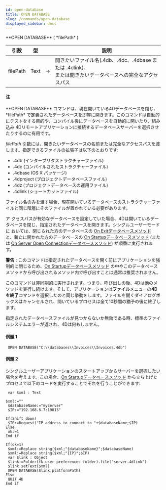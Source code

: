 ```yaml
---
id: open-database
title: OPEN DATABASE
slug: /commands/open-database
displayed_sidebar: docs
---
```


<!--REF #_command_.OPEN DATABASE.Syntax-->**OPEN DATABASE** ( *filePath* )<!-- END REF-->
<!--REF #_command_.OPEN DATABASE.Params-->
| 引数 | 型 |  | 説明 |
| --- | --- | --- | --- |
| filePath | Text | &rarr; | 開きたいファイル名(.4db、.4dc、.4dbase または .4dlink)、<br/>または開きたいデータベースへの完全なアクセスパス |

<!-- END REF-->

#### 注 

<!--REF #_command_.OPEN DATABASE.Summary-->**OPEN DATABASE** コマンドは、現在開いている4Dデータベースを閉じ、*filePath* で定義されたデータベースを即座に開きます。<!-- END REF-->このコマンドは自動的にテストをする目的や、コンパイル後にデータベースを自動的に開いたり、組み込み 4Dリモートアプリケーションに接続するデータベースサーバーを選択させたりするのに有用です。

*filePath* 引数には、開きたいデータベースの名前または完全なアクセスパスを渡します。指定できるファイルの拡張子は以下のとおりです:

* .4db (インタープリタストラクチャーファイル)
* .4dc (コンパイルされたストラクチャーファイル)
* .4dbase (OS X パッケージ)
* .4dproject (プロジェクトデータベースファイル)
* .4dz (プロジェクトデータベースの運用ファイル)
* .4dlink (ショートカットファイル)

ファイル名のみを渡す場合、現在開いているデータベースのストラクチャーファイルと同じ階層にそのファイルが置かれている必要があります。

ア クセスパスが有効なデータベースを設定していた場合、4Dは開いているデータベースを閉じ、指定されたデータベースを開きます。シングルユーザーモードに おいては、閉じられた方のデータベースの [On Exitデータベースメソッド](on-exit-database-method.md) と、新たに開かれた方のデータベースの [On Startupデータベースメソッド](on-startup-database-method.md) (または [On Server Open Connectionデータベースメソッド](on-server-open-connection-database-method.md)) が順番に実行されます。

**警告** **:** このコマンドは指定されたデータベースを開く前にアプリケーションを強制的に閉じるため、[On Startupデータベースメソッド](on-startup-database-method.md) の中やこのデータベースメソッドから呼び出されるメソッド内で呼び出すことは通常は推奨されません。

このコマンドは非同期的に実行されます。つまり、呼び出しの後、4Dは他のメソッドを実行し続けます。そして、アプリケーションは**ファイル**メニューの**4Dを終了**コマンドを選択したのと同じ挙動をします。ファイルを開くダイアログボックスはキャンセルされ、開いているプロセスは全て10秒間の猶予の後に終了します。

指定されたデータベースファイルが見つからないか無効である時、標準のファイルシステムエラーが返され、4Dは何もしません。

#### 例題 1 

```4d
 OPEN DATABASE("C:\\databases\\Invoices\\Invoices.4db")
```

#### 例題 2 

シングルユーザーアプリケーションのスタートアップからサーバーを選択したい場合を考えます。この場合、[On Startupデータベースメソッド](on-startup-database-method.md) から立ち上げたプロセスで以下のコードを実行することでそれを行うことができます:

```4d
 var $xml : Text

$xml:=""
 $databaseName:="myServer"
 $IP:="192.168.6.7:19813"

If(Shift down)
 $IP:=Request("IP address to connect to "+$databaseName;$IP)
Else
 ok:=1
End if
 
If(ok=1)
 $xml:=Replace string($xml;"{databaseName}";$databaseName)
 $xml:=Replace string($xml;"{IP}";$IP)
 var $link : Object
 $link:=Folder(fk user preferences folder).file("server.4dlink")
 $link.setText($xml)
 OPEN DATABASE($link.platformPath)
Else
 QUIT 4D
End if


```
